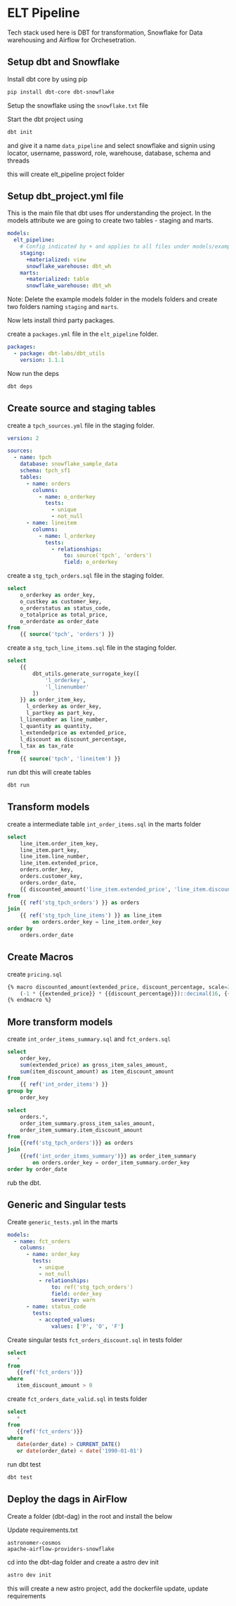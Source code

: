 # ELT Pipeline

Tech stack used here is DBT for transformation, Snowflake for Data warehousing and Airflow for Orchesetration.

## Setup dbt and Snowflake

Install dbt core by using pip

```bash
pip install dbt-core dbt-snowflake
```

Setup the snowflake using the `snowflake.txt` file

Start the dbt project using

```bash
dbt init
```

and give it a name `data_pipeline` and select snowflake and signin using locator, username, password, role, warehouse, database, schema and threads

this will create elt_pipeline project folder

## Setup dbt_project.yml file

This is the main file that dbt uses ffor understanding the project. In the models attribute we are going to create two tables - staging and marts.

```yml
models:
  elt_pipeline:
    # Config indicated by + and applies to all files under models/example/
    staging:
      +materialized: view
      snowflake_warehouse: dbt_wh
    marts:
      +materialized: table
      snowflake_warehouse: dbt_wh
```

Note: Delete the example models folder in the models folders and create two folders naming `staging` and `marts`.

Now lets install third party packages.

create a `packages.yml` file in the `elt_pipeline` folder.

```yml
packages:
  - package: dbt-labs/dbt_utils
    version: 1.1.1
```

Now run the deps

```bash
dbt deps
```

## Create source and staging tables

create a `tpch_sources.yml` file in the staging folder.

```yml
version: 2

sources:
  - name: tpch
    database: snowflake_sample_data
    schema: tpch_sf1
    tables:
      - name: orders
        columns:
          - name: o_orderkey
            tests:
              - unique
              - not_null
      - name: lineitem
        columns:
          - name: l_orderkey
            tests:
              - relationships:
                  to: source('tpch', 'orders')
                  field: o_orderkey
```

create a `stg_tpch_orders.sql` file in the staging folder.

```sql
select
    o_orderkey as order_key,
    o_custkey as customer_key,
    o_orderstatus as status_code,
    o_totalprice as total_price,
    o_orderdate as order_date
from
    {{ source('tpch', 'orders') }}
```

create a `stg_tpch_line_items.sql` file in the staging folder.

```sql
select
    {{
        dbt_utils.generate_surrogate_key([
            'l_orderkey',
            'l_linenumber'
        ])
    }} as order_item_key,
	  l_orderkey as order_key,
	  l_partkey as part_key,
    l_linenumber as line_number,
    l_quantity as quantity,
    l_extendedprice as extended_price,
    l_discount as discount_percentage,
    l_tax as tax_rate
from
    {{ source('tpch', 'lineitem') }}
```

run dbt this will create tables

```bash
dbt run
```

## Transform models

create a intermediate table `int_order_items.sql` in the marts folder

```sql
select
    line_item.order_item_key,
    line_item.part_key,
    line_item.line_number,
    line_item.extended_price,
    orders.order_key,
    orders.customer_key,
    orders.order_date,
    {{ discounted_amount('line_item.extended_price', 'line_item.discount_percentage') }} as item_discount_amount
from
    {{ ref('stg_tpch_orders') }} as orders
join
    {{ ref('stg_tpch_line_items') }} as line_item
        on orders.order_key = line_item.order_key
order by
    orders.order_date
```

## Create Macros

create `pricing.sql`

```sql
{% macro discounted_amount(extended_price, discount_percentage, scale=2) %}
    (-1 * {{extended_price}} * {{discount_percentage}})::decimal(16, {{ scale }})
{% endmacro %}
```

## More transform models

create `int_order_items_summary.sql` and `fct_orders.sql`

```sql
select 
    order_key,
    sum(extended_price) as gross_item_sales_amount,
    sum(item_discount_amount) as item_discount_amount
from
    {{ ref('int_order_items') }}
group by
    order_key
```

```sql
select
    orders.*,
    order_item_summary.gross_item_sales_amount,
    order_item_summary.item_discount_amount
from
    {{ref('stg_tpch_orders')}} as orders
join
    {{ref('int_order_items_summary')}} as order_item_summary
        on orders.order_key = order_item_summary.order_key
order by order_date
```

rub the dbt.

## Generic and Singular tests

Create `generic_tests.yml` in the marts

```yml
models:
  - name: fct_orders
    columns:
      - name: order_key
        tests:
          - unique
          - not_null
          - relationships:
              to: ref('stg_tpch_orders')
              field: order_key
              severity: warn
      - name: status_code
        tests:
          - accepted_values:
              values: ['P', 'O', 'F']
```

 Create singular tests `fct_orders_discount.sql` in tests folder

 ```sql
 select
    *
from
    {{ref('fct_orders')}}
where
    item_discount_amount > 0
 ```

 create `fct_orders_date_valid.sql` in tests folder

 ```sql
 select
    *
from
    {{ref('fct_orders')}}
where
    date(order_date) > CURRENT_DATE()
    or date(order_date) < date('1990-01-01')
 ```

run dbt test

```bash
dbt test
```

## Deploy the dags in AirFlow

Create a folder (dbt-dag) in the root and install the below

Update requirements.txt

```terminal
astronomer-cosmos
apache-airflow-providers-snowflake
```

cd into the dbt-dag folder and create a astro dev init

```bash
astro dev init
```

this will create a new astro project, add the dockerfile update, update requirements